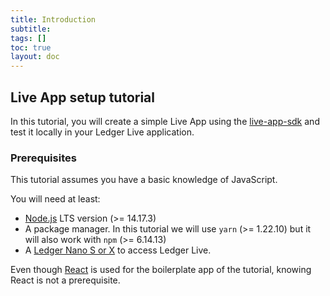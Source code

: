 ```yaml
---
title: Introduction
subtitle:
tags: []
toc: true
layout: doc
---
```


## Live App setup tutorial

In this tutorial, you will create a simple Live App using the [live-app-sdk](https://www.npmjs.com/package/@ledgerhq/live-app-sdk) and test it locally in your Ledger Live application.

### Prerequisites

This tutorial assumes you have a basic knowledge of JavaScript.

You will need at least:
- [Node.js](https://nodejs.org/en/) LTS version (>= 14.17.3)
- A package manager. In this tutorial we will use `yarn` (>= 1.22.10) but it will also work with `npm` (>= 6.14.13)
- A [Ledger Nano S or X](https://shop.ledger.com/pages/hardware-wallets-comparison) to access Ledger Live. 


Even though [React](https://reactjs.org/) is used for the boilerplate app of the tutorial, knowing React is not a prerequisite.

